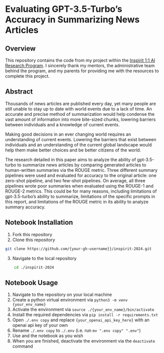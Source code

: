 # Evaluating GPT-3.5-Turbo’s Accuracy in Summarizing News Articles
## Overview
This repository contains the code from my project within the [Inspirit 1:1 AI Research Program](https://www.inspiritai.com/ai-research-program). I sincerely thank my mentors, the administrative team behind the program, and my parents for providing me with the resources to complete this project.

## Abstract 
Thousands of news articles are published every day, yet many people are still unable to stay up to date with world events due to a lack of time. An accurate and precise method of summarization would help condense the vast amount of information into more bite-sized chunks, lowering barriers between individuals and a knowledge of current events.

Making good decisions in an ever changing world requires an understanding of current events. Lowering the barriers that exist between individuals and an understanding of the current global landscape would help them make better choices and be better citizens of the world.

The research detailed in this paper aims to analyze the ability of gpt-3.5-turbo to summarize news articles by comparing generated articles to human-written summaries via the ROUGE metric. Three different summary pipelines were used and evaluated for accuracy to the original article: one zero-shot pipeline, and two few-shot pipelines. On average, all three pipelines wrote poor summaries when evaluated using the ROUGE-1 and ROUGE-2 metrics. This could be for many reasons, including limitations of gpt-3.5-turbo’s ability to summarize, limitations of the specific prompts in this report, and limitations of the ROUGE metric in its ability to analyze summary accuracy.

## Notebook Installation
1. Fork this repository
2. Clone this repository
```bash
git clone https://github.com/{your-gh-username}}/inspirit-2024.git
```
3. Navigate to the local repository
```bash
    cd ./inspirit-2024
```

## Notebook Usage
1. Navigate to the repository on your local machine
2. Create a python virtual environment via ```python3 -m venv {your_env_name}```
3. Activate the environment via ```source ./{your_env_name}/bin/activate```
4. Install the required dependencies via ```pip install -r requirements.txt```
5. Open ```./.env copy``` and replace ```{your_openai_api_key_here}``` with an openai api key of your own
6. Rename ```./.env copy``` to ```./.env``` (i.e. run ```mv ".env copy" ".env"```)
5. Use and the notebook as you wish
6. When you are finished, deactivate the environment via the ```deactivate``` command
